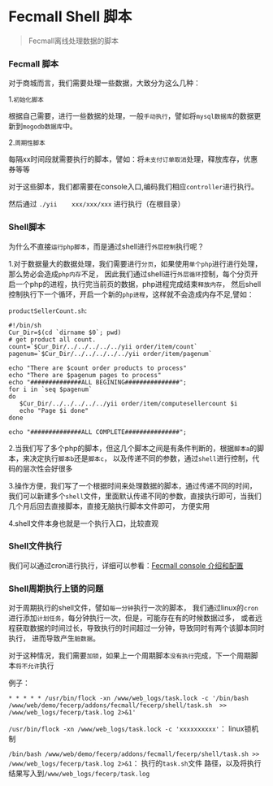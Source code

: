 Fecmall Shell 脚本
==========

> Fecmall离线处理数据的脚本

### Fecmall 脚本

对于商城而言，我们需要处理一些数据，大致分为这么几种：

1.`初始化脚本`

根据自己需要，进行一些数据的处理，一般`手动执行`，譬如将`mysql数据库`的数据更新到`mogodb数据库`中。


2.`周期性脚本`

每隔xx时间段就需要执行的脚本，譬如：将`未支付订单取消`处理，释放库存，优惠券等等


对于这些脚本，我们都需要在console入口,编码我们相应`controller`进行执行。

然后通过   `./yii    xxx/xxx/xxx` 进行执行（在根目录）

### Shell脚本

为什么不直接`运行php脚本`，而是通过shell进行`外层控制`执行呢？

1.对于数据量大的数据处理，我们需要进行`分页`，如果使用`单个php`进行进行处理，那么势必会造成`php内存`不足，
因此我们通过shell进行`外层循环`控制，每个分页开启一个php的进程，执行完当前页的数据，php进程完成结束`释放内存`，
然后shell控制执行下一个循环，开启一个新的`php进程`，这样就不会造成内存不足,譬如：

`productSellerCount.sh`:

```
#!/bin/sh
Cur_Dir=$(cd `dirname $0`; pwd)
# get product all count.
count=`$Cur_Dir/../../../../../yii order/item/count`
pagenum=`$Cur_Dir/../../../../../yii order/item/pagenum`

echo "There are $count order products to process"
echo "There are $pagenum pages to process"
echo "##############ALL BEGINING###############";
for i in `seq $pagenum`
do
   $Cur_Dir/../../../../../yii order/item/computesellercount $i
   echo "Page $i done"
done

echo "##############ALL COMPLETE###############";
```

2.当我们写了多个php的脚本，但这几个脚本之间是有条件判断的，根据`脚本a`的脚本，来决定执行`脚本b`还是`脚本c`，
以及传递不同的参数，通过`shell`进行控制，代码的层次性会好很多


3.操作方便，我们写了一个根据时间来处理数据的脚本，通过传递不同的时间，
我们可以新建多个`shell`文件，里面默认传递不同的参数，直接执行即可，当我们几个月后回去直接脚本，直接无脑执行脚本文件即可，
方便实用


4.shell文件本身也就是一个执行入口，比较直观


### Shell文件执行

我们可以通过cron进行执行，详细可以参看：[Fecmall console 介绍和配置](https://www.fecmall.com/doc/fecshop-guide/develop/cn-2.0/guide-fecmall-console-about.html)

### Shell周期执行上锁的问题

对于周期执行的shell文件，譬如`每一分钟`执行一次的脚本，
我们通过linux的`cron`进行添加`计划任务`，每分钟执行一次，但是，可能存在有的时候数据过多，
或者远程获取数据的时间过长，导致执行的时间超过一分钟，导致同时有两个该脚本同时执行，
进而导致产生`脏数据`。

对于这种情况，我们需要`加锁`，如果上一个周期脚本`没有执行`完成，下一个周期脚本`将不允许`执行

例子：

```
* * * * * /usr/bin/flock -xn /www/web_logs/task.lock -c '/bin/bash /www/web/demo/fecerp/addons/fecmall/fecerp/shell/task.sh  >> /www/web_logs/fecerp/task.log 2>&1'
```


`/usr/bin/flock -xn /www/web_logs/task.lock -c 'xxxxxxxxxx'`： linux锁机制

`/bin/bash /www/web/demo/fecerp/addons/fecmall/fecerp/shell/task.sh >> /www/web_logs/fecerp/task.log 2>&1`：
执行的`task.sh`文件 路径，以及将执行结果写入到`/www/web_logs/fecerp/task.log`




















